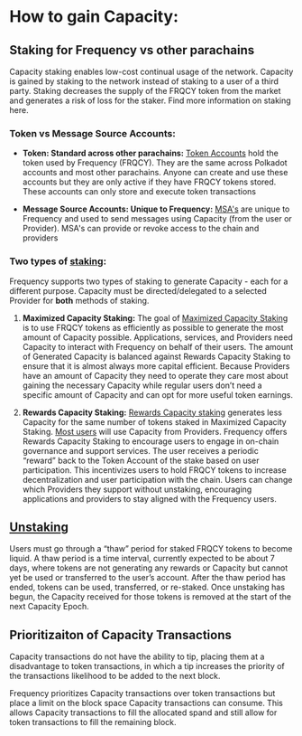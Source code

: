 # How to gain Capacity: 

## Staking for Frequency vs other parachains

Capacity staking enables low-cost continual usage of the network. 
Capacity is gained by staking to the network instead of staking to a user of a third party. 
Staking decreases the supply of the FRQCY token from the market and generates a risk of loss for the staker. 
Find more information on staking here. 

### Token vs Message Source Accounts:

* **Token: Standard across other parachains:**
[Token Accounts](#1-token-account) hold the token used by Frequency (FRQCY). 
They are the same across Polkadot accounts and most other parachains. 
Anyone can create and use these accounts but they are only active if they have FRQCY tokens stored. 
These accounts can only store and execute token transactions

* **Message Source Accounts: Unique to Frequency:** 
[MSA's](#2-message-source-account-msa) are unique to Frequency and used to send messages using Capacity (from the user or Provider). 
MSA's can provide or revoke access to the chain and providers 

### Two types of [staking](#staking): 
Frequency supports two types of staking to generate Capacity - each for a different purpose. 
Capacity must be directed/delegated to a selected Provider for **both** methods of staking.

1. **Maximized Capacity Staking:**
The goal of [Maximized Capacity Staking](#2-maximized-capacity-staking-for-applications-and-services) is to use FRQCY tokens as efficiently as possible to generate the most amount of Capacity possible. 
Applications, services, and Providers need Capacity to interact with Frequency on behalf of their users. 
The amount of Generated Capacity is balanced against Rewards Capacity Staking to ensure that it is almost always more capital efficient. 
Because Providers have an amount of Capacity they need to operate they care most about gaining the necessary Capacity while regular users don’t need a specific amount of Capacity and can opt for more useful token earnings.

2. **Rewards Capacity Staking:** 
[Rewards Capacity staking](#1-rewards-capacity-staking-for-users) generates less Capacity for the same number of tokens staked in Maximized Capacity Staking. 
[Most users](#Purpose-of-Capacity-for-Frequency) will use Capacity from Providers. 
Frequency offers Rewards Capacity Staking to encourage users to engage in on-chain governance and support services. 
The user receives a periodic “reward” back to the Token Account of the stake based on user participation. 
This incentivizes users to hold FRQCY tokens to increase decentralization and user participation with the chain. 
Users can change which Providers they support without unstaking, encouraging applications and providers to stay aligned with the Frequency users.

## [Unstaking](#unstaking)
Users must go through a “thaw” period for staked FRQCY tokens to become liquid. 
A thaw period is a time interval, currently expected to be about 7 days, where tokens are not generating any rewards or Capacity but cannot yet be used or transferred to the user’s account. 
After the thaw period has ended, tokens can be used, transferred, or re-staked. Once unstaking has begun, the Capacity received for those tokens is removed at the start of the next Capacity Epoch. 

## Prioritizaiton of Capacity Transactions

Capacity transactions do not have the ability to tip, placing them at a disadvantage to token transactions, in which a tip increases the priority of the transactions likelihood to be added to the next block. 

Frequency prioritizes Capacity transactions over token transactions but place a limit on the block space Capacity transactions can consume. 
This allows Capacity transactions to fill the allocated spand and still allow for token transactions to fill the remaining block.
